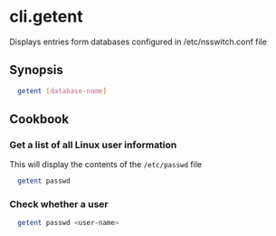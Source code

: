 # cli.getent

Displays entries form databases configured in /etc/nsswitch.conf file

## Synopsis

```sh
  getent [database-name]
```

## Cookbook

### Get a list of all Linux user information

This will display the contents of the `/etc/passwd` file

```sh
  getent passwd
```

### Check whether a user

```sh
  getent passwd <user-name>
```

